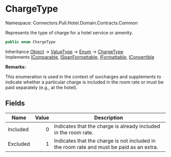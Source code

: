 # ChargeType

Namespace: Connectors.Pull.Hotel.Domain.Contracts.Common

Represents the type of charge for a hotel service or amenity.

```csharp
public enum ChargeType
```

Inheritance [Object](https://docs.microsoft.com/en-us/dotnet/api/system.object) → [ValueType](https://docs.microsoft.com/en-us/dotnet/api/system.valuetype) → [Enum](https://docs.microsoft.com/en-us/dotnet/api/system.enum) → [ChargeType](./connectors.pull.hotel.domain.contracts.common.chargetype)<br />
Implements [IComparable](https://docs.microsoft.com/en-us/dotnet/api/system.icomparable), [ISpanFormattable](https://docs.microsoft.com/en-us/dotnet/api/system.ispanformattable), [IFormattable](https://docs.microsoft.com/en-us/dotnet/api/system.iformattable), [IConvertible](https://docs.microsoft.com/en-us/dotnet/api/system.iconvertible)

**Remarks:**

This enumeration is used in the context of surcharges and supplements to indicate 
 whether a particular charge is included in the room rate or must be paid separately 
 (e.g., at the hotel).

## Fields

| Name | Value | Description |
| --- | --: | --- |
| Included | 0 | Indicates that the charge is already included in the room rate. |
| Excluded | 1 | Indicates that the charge is not included in the room rate and must be paid as an extra. |
